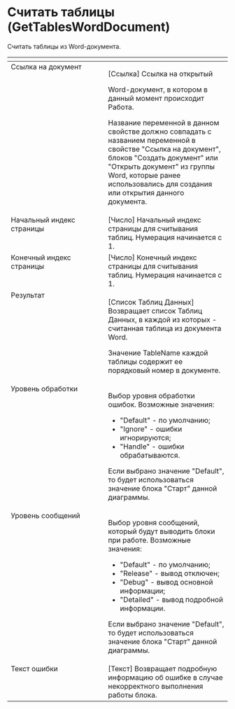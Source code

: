 # Считать таблицы (GetTablesWordDocument)

Считать таблицы из Word-документа.

<table data-header-hidden><thead><tr><th width="255" valign="top"></th><th width="307" valign="top"></th></tr></thead><tbody><tr><td valign="top">Ссылка на документ</td><td valign="top"><p>[Ссылка] Ссылка на открытый </p><p>Word-документ, в котором в данный момент происходит Работа. </p><p></p><p>Название переменной в данном свойстве должно совпадать с названием переменной в свойстве "Ссылка на документ", блоков "Создать документ" или "Открыть документ" из группы Word, которые ранее использовались для создания или открытия данного документа.</p></td></tr><tr><td valign="top">Начальный индекс страницы</td><td valign="top">[Число] Начальный индекс страницы для считывания таблиц. Нумерация начинается с 1.</td></tr><tr><td valign="top">Конечный индекс страницы</td><td valign="top">[Число] Конечный индекс страницы для считывания таблиц. Нумерация начинается с 1.</td></tr><tr><td valign="top">Результат</td><td valign="top"><p>[Список Таблиц Данных] Возвращает список Таблиц Данных, в каждой из которых - считанная таблица из документа Word. </p><p></p><p>Значение TableName каждой таблицы содержит ее порядковый номер в документе.</p></td></tr><tr><td valign="top">Уровень обработки</td><td valign="top"><p>Выбор уровня обработки ошибок. Возможные значения: </p><ul><li>"Default" - по умолчанию; </li><li>"Ignore" - ошибки игнорируются; </li><li>"Handle" - ошибки обрабатываются. </li></ul><p>Если выбрано значение "Default", то будет использоваться значение блока "Старт" данной диаграммы.</p></td></tr><tr><td valign="top">Уровень сообщений</td><td valign="top"><p>Выбор уровня сообщений, который будут выводить блоки при работе. Возможные значения: </p><ul><li>"Default" - по умолчанию; </li><li>"Release" - вывод отключен; </li><li>"Debug" - вывод основной информации; </li><li>"Detailed" - вывод подробной информации. </li></ul><p>Если выбрано значение "Default", то будет использоваться значение блока "Старт" данной диаграммы.</p></td></tr><tr><td valign="top">Текст ошибки</td><td valign="top">[Текст] Возвращает подробную информацию об ошибке в случае некорректного выполнения работы блока.</td></tr></tbody></table>
